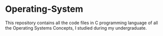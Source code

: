 # Operating-System
This repository contains all the code files in C programming language of all the Operating Systems Concepts, I studied during my undergraduate.
